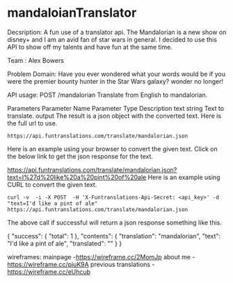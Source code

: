 # mandaloianTranslator
Decsription:
A fun use of a translator api. The Mandalorian is a new show on disney+ and I am an avid fan of star wars in general. I decided to use this API to show off my talents and have fun at the same time.

Team : 
Alex Bowers

Problem Domain:
Have you ever wondered what your words would be if you were the premier bounty hunter in the Star Wars galaxy? wonder no longer!

API usage:
POST  /mandalorian
Translate from English to mandalorian.

Parameters
Parameter Name	Parameter Type	Description
text	string	Text to translate.
output
The result is a json object with the converted text.
Here is the full url to use.

	https://api.funtranslations.com/translate/mandalorian.json
	
Here is an example using your browser to convert the given text. Click on the below link to get the json response for the text.

https://api.funtranslations.com/translate/mandalorian.json?text=I%27d%20like%20a%20pint%20of%20ale
Here is an example using CURL to convert the given text.

	curl -v  -i -X POST  -H 'X-Funtranslations-Api-Secret: <api_key>' -d "text=I'd like a pint of ale" https://api.funtranslations.com/translate/mandalorian.json
	
The above call if successful will return a json response something like this.

{
  "success": {
    "total": 1
  },
  "contents": {
    "translation": "mandalorian",
    "text": "I'd like a pint of ale",
    "translated": "<translated text>"
  }
}
	
wireframes:
mainpage -https://wireframe.cc/2MomJp
about me -https://wireframe.cc/piuK9A
previous translations - https://wireframe.cc/eUhcub
